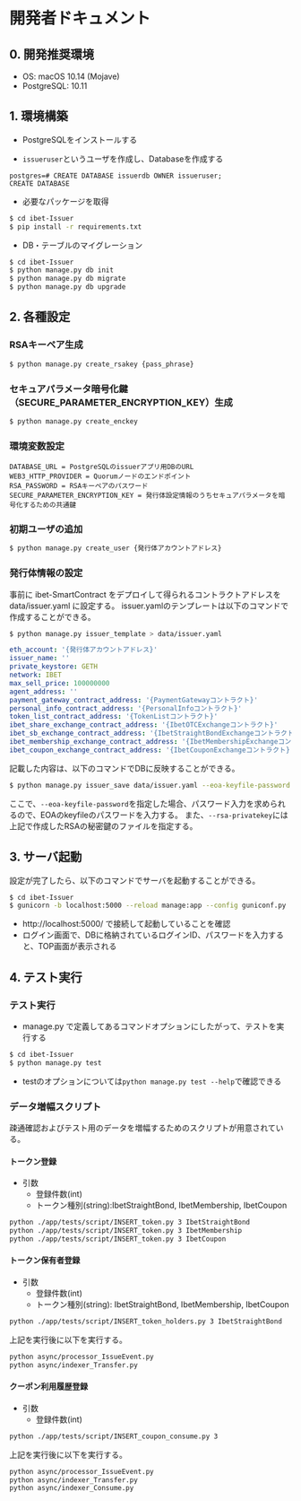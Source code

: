 # 開発者ドキュメント

## 0. 開発推奨環境

* OS: macOS 10.14 (Mojave)
* PostgreSQL: 10.11

## 1. 環境構築

* PostgreSQLをインストールする

* `issueruser`というユーザを作成し、Databaseを作成する
```
postgres=# CREATE DATABASE issuerdb OWNER issueruser;
CREATE DATABASE
```

* 必要なパッケージを取得
```bash
$ cd ibet-Issuer
$ pip install -r requirements.txt
```

* DB・テーブルのマイグレーション
```bash
$ cd ibet-Issuer
$ python manage.py db init
$ python manage.py db migrate
$ python manage.py db upgrade
```

## 2. 各種設定

### RSAキーペア生成
```bash
$ python manage.py create_rsakey {pass_phrase}
```

### セキュアパラメータ暗号化鍵（SECURE_PARAMETER_ENCRYPTION_KEY）生成
```bash
$ python manage.py create_enckey
```

### 環境変数設定

```
DATABASE_URL = PostgreSQLのissuerアプリ用DBのURL
WEB3_HTTP_PROVIDER = Quorumノードのエンドポイント
RSA_PASSWORD = RSAキーペアのパスワード
SECURE_PARAMETER_ENCRYPTION_KEY = 発行体設定情報のうちセキュアパラメータを暗号化するための共通鍵
```

### 初期ユーザの追加
```bash
$ python manage.py create_user {発行体アカウントアドレス}
```

### 発行体情報の設定

事前に ibet-SmartContract をデプロイして得られるコントラクトアドレスを data/issuer.yaml に設定する。
issuer.yamlのテンプレートは以下のコマンドで作成することができる。
```bash
$ python manage.py issuer_template > data/issuer.yaml
```

```yaml
eth_account: '{発行体アカウントアドレス}'
issuer_name: ''
private_keystore: GETH
network: IBET
max_sell_price: 100000000
agent_address: ''
payment_gateway_contract_address: '{PaymentGatewayコントラクト}'
personal_info_contract_address: '{PersonalInfoコントラクト}'
token_list_contract_address: '{TokenListコントラクト}'
ibet_share_exchange_contract_address: '{IbetOTCExchangeコントラクト}'
ibet_sb_exchange_contract_address: '{IbetStraightBondExchangeコントラクト}'
ibet_membership_exchange_contract_address: '{IbetMembershipExchangeコントラクト}'
ibet_coupon_exchange_contract_address: '{IbetCouponExchangeコントラクト}'
```

記載した内容は、以下のコマンドでDBに反映することができる。
```bash
$ python manage.py issuer_save data/issuer.yaml --eoa-keyfile-password --rsa-privatekey data/rsa/private.pem
```
ここで、`--eoa-keyfile-password`を指定した場合、パスワード入力を求められるので、EOAのkeyfileのパスワードを入力する。
また、`--rsa-privatekey`には上記で作成したRSAの秘密鍵のファイルを指定する。

## 3. サーバ起動
設定が完了したら、以下のコマンドでサーバを起動することができる。
```bash
$ cd ibet-Issuer
$ gunicorn -b localhost:5000 --reload manage:app --config guniconf.py
```
* http://localhost:5000/ で接続して起動していることを確認
* ログイン画面で、DBに格納されているログインID、パスワードを入力すると、TOP画面が表示される


## 4. テスト実行
### テスト実行
* manage.py で定義してあるコマンドオプションにしたがって、テストを実行する
```bash
$ cd ibet-Issuer
$ python manage.py test
```
* testのオプションについては`python manage.py test --help`で確認できる


### データ増幅スクリプト
疎通確認およびテスト用のデータを増幅するためのスクリプトが用意されている。

#### トークン登録
* 引数
    - 登録件数(int)
    - トークン種別(string):IbetStraightBond, IbetMembership, IbetCoupon

```bash
python ./app/tests/script/INSERT_token.py 3 IbetStraightBond
python ./app/tests/script/INSERT_token.py 3 IbetMembership
python ./app/tests/script/INSERT_token.py 3 IbetCoupon
```

#### トークン保有者登録
* 引数
    - 登録件数(int)
    - トークン種別(string): IbetStraightBond, IbetMembership, IbetCoupon

```bash
python ./app/tests/script/INSERT_token_holders.py 3 IbetStraightBond
```

上記を実行後に以下を実行する。

```bash
python async/processor_IssueEvent.py
python async/indexer_Transfer.py
```

#### クーポン利用履歴登録
* 引数
    - 登録件数(int)

```bash
python ./app/tests/script/INSERT_coupon_consume.py 3
```

上記を実行後に以下を実行する。

```bash
python async/processor_IssueEvent.py
python async/indexer_Transfer.py
python async/indexer_Consume.py
```

